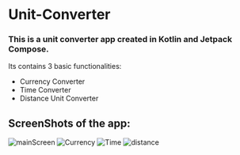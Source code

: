 # Unit-Converter

### This is a unit converter app created in Kotlin and Jetpack Compose.

Its contains 3 basic functionalities:
* Currency Converter
* Time Converter
* Distance Unit Converter

## ScreenShots of the app:

![mainScreen](https://user-images.githubusercontent.com/98453503/196003905-e6a0b3dd-ac67-48ca-8ab8-b3544ed282e7.jpeg)
![Currency](https://user-images.githubusercontent.com/98453503/196003918-5c018e6b-51a8-409b-9609-4f7cdbe8f873.jpeg)
![Time](https://user-images.githubusercontent.com/98453503/196003922-cd80333d-76b5-4bb4-bfcd-f2b5f7373d91.jpeg)
![distance](https://user-images.githubusercontent.com/98453503/196003935-e5e7e451-30e9-4cad-9c0c-04b2da6dd321.jpeg)
